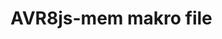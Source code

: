 <!--
author:   Fabian Bär

email:    Fabian.Baer@student.tu-freiberg.de

version:  0.0.3

comment:  Kein Kommentar!

script: https://fjangfaragesh.github.io/AVR8js-mem/dist/index.js
script: https://fjangfaragesh.github.io/AVR8js-mem/customfunctions.js
script: https://fjangfaragesh.github.io/AVR8js-mem/compileandrun.js

@AVR8jsMem.sketch
<script>
	async function sketch() {
		let code = `@input`;
	    try {
            send.lia("LIA: terminal");
	    	await compileAndRun(code,`@0`, isNaN(`@1`) ? 1000000 : `@1`*1, isNaN(`@2`) ? 0 : `@2`*1, isNaN(`@3`) ? Infinity : `@3`*1);
			send.lia("LIA: stop");
	    } catch (e) {
			console.error(e);
			send.lia("LIA: stop");
	    }
	}
	sketch();
	"LIA: wait";
</script>
@end

-->

# AVR8js-mem makro file
